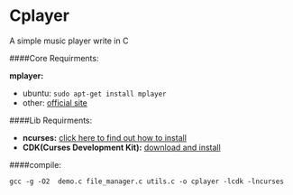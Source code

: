 # Cplayer
A simple music player write in C

####Core Requirments:

**mplayer:**
- ubuntu: `sudo apt-get install mplayer`
- other: [official site](http://www.mplayerhq.hu/design7/dload.html)

####Lib Requirments:

- **ncurses:** [click here to find out how to install](http://tldp.org/HOWTO/NCURSES-Programming-HOWTO/intro.html#WHERETOGETIT)
- **CDK(Curses Development Kit):** [download and install](http://invisible-island.net/cdk/#download)

####compile:

`gcc -g -O2  demo.c file_manager.c utils.c -o cplayer -lcdk -lncurses`
